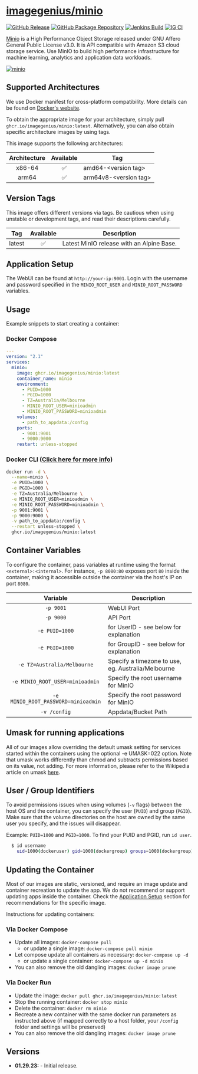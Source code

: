 <!-- DO NOT EDIT THIS FILE MANUALLY  -->

# [imagegenius/minio](https://github.com/imagegenius/docker-minio)

[![GitHub Release](https://img.shields.io/github/release/imagegenius/docker-minio.svg?color=007EC6&labelColor=555555&logoColor=ffffff&style=for-the-badge&logo=github)](https://github.com/imagegenius/docker-minio/releases)
[![GitHub Package Repository](https://shields.io/badge/GitHub%20Package-blue?logo=github&logoColor=ffffff&style=for-the-badge)](https://github.com/imagegenius/docker-minio/packages)
[![Jenkins Build](https://img.shields.io/jenkins/build?labelColor=555555&logoColor=ffffff&style=for-the-badge&jobUrl=https%3A%2F%2Fci.imagegenius.io%2Fjob%2FDocker-Pipeline-Builders%2Fjob%2Fdocker-minio%2Fjob%2Fmain%2F&logo=jenkins)](https://ci.imagegenius.io/job/Docker-Pipeline-Builders/job/docker-minio/job/main/)
[![IG CI](https://img.shields.io/badge/dynamic/yaml?color=007EC6&labelColor=555555&logoColor=ffffff&style=for-the-badge&label=CI&query=CI&url=https%3A%2F%2Fci-tests.imagegenius.io%2Fminio%2Flatest-main%2Fci-status.yml)](https://ci-tests.imagegenius.io/minio/latest-main/index.html)

[Minio](https://min.io/) is a High Performance Object Storage released under GNU Affero General Public License v3.0. It is API compatible with Amazon S3 cloud storage service. Use MinIO to build high performance infrastructure for machine learning, analytics and application data workloads.

[![minio](https://raw.githubusercontent.com/minio/minio/master/.github/logo.svg)](https://min.io/)

## Supported Architectures

We use Docker manifest for cross-platform compatibility. More details can be found on [Docker's website](https://github.com/docker/distribution/blob/master/docs/spec/manifest-v2-2.md#manifest-list).

To obtain the appropriate image for your architecture, simply pull `ghcr.io/imagegenius/minio:latest`. Alternatively, you can also obtain specific architecture images by using tags.

This image supports the following architectures:

| Architecture | Available | Tag |
| :----: | :----: | ---- |
| x86-64 | ✅ | amd64-\<version tag\> |
| arm64 | ✅ | arm64v8-\<version tag\> |

## Version Tags

This image offers different versions via tags. Be cautious when using unstable or development tags, and read their descriptions carefully.

| Tag | Available | Description |
| :----: | :----: |--- |
| latest | ✅ | Latest MinIO release with an Alpine Base. |

## Application Setup

The WebUI can be found at `http://your-ip:9001`. Login with the username and password specified in the `MINIO_ROOT_USER` and `MINIO_ROOT_PASSWORD` variables.

## Usage

Example snippets to start creating a container:

### Docker Compose

```yaml
---
version: "2.1"
services:
  minio:
    image: ghcr.io/imagegenius/minio:latest
    container_name: minio
    environment:
      - PUID=1000
      - PGID=1000
      - TZ=Australia/Melbourne
      - MINIO_ROOT_USER=minioadmin
      - MINIO_ROOT_PASSWORD=minioadmin
    volumes:
      - path_to_appdata:/config
    ports:
      - 9001:9001
      - 9000:9000
    restart: unless-stopped
```

### Docker CLI ([Click here for more info](https://docs.docker.com/engine/reference/commandline/cli/))

```bash
docker run -d \
  --name=minio \
  -e PUID=1000 \
  -e PGID=1000 \
  -e TZ=Australia/Melbourne \
  -e MINIO_ROOT_USER=minioadmin \
  -e MINIO_ROOT_PASSWORD=minioadmin \
  -p 9001:9001 \
  -p 9000:9000 \
  -v path_to_appdata:/config \
  --restart unless-stopped \
  ghcr.io/imagegenius/minio:latest
```

## Container Variables

To configure the container, pass variables at runtime using the format `<external>:<internal>`. For instance, `-p 8080:80` exposes port `80` inside the container, making it accessible outside the container via the host's IP on port `8080`.

| Variable | Description |
| :----: | --- |
| `-p 9001` | WebUI Port |
| `-p 9000` | API Port |
| `-e PUID=1000` | for UserID - see below for explanation |
| `-e PGID=1000` | for GroupID - see below for explanation |
| `-e TZ=Australia/Melbourne` | Specify a timezone to use, eg. Australia/Melbourne |
| `-e MINIO_ROOT_USER=minioadmin` | Specify the root username for MinIO |
| `-e MINIO_ROOT_PASSWORD=minioadmin` | Specify the root password for MinIO |
| `-v /config` | Appdata/Bucket Path |

## Umask for running applications

All of our images allow overriding the default umask setting for services started within the containers using the optional -e UMASK=022 option. Note that umask works differently than chmod and subtracts permissions based on its value, not adding. For more information, please refer to the Wikipedia article on umask [here](https://en.wikipedia.org/wiki/Umask).

## User / Group Identifiers

To avoid permissions issues when using volumes (`-v` flags) between the host OS and the container, you can specify the user (`PUID`) and group (`PGID`). Make sure that the volume directories on the host are owned by the same user you specify, and the issues will disappear.

Example: `PUID=1000` and `PGID=1000`. To find your PUID and PGID, run `id user`.

```bash
  $ id username
    uid=1000(dockeruser) gid=1000(dockergroup) groups=1000(dockergroup)
```

## Updating the Container

Most of our images are static, versioned, and require an image update and container recreation to update the app. We do not recommend or support updating apps inside the container. Check the [Application Setup](#application-setup) section for recommendations for the specific image.

Instructions for updating containers:

### Via Docker Compose

* Update all images: `docker-compose pull`
  * or update a single image: `docker-compose pull minio`
* Let compose update all containers as necessary: `docker-compose up -d`
  * or update a single container: `docker-compose up -d minio`
* You can also remove the old dangling images: `docker image prune`

### Via Docker Run

* Update the image: `docker pull ghcr.io/imagegenius/minio:latest`
* Stop the running container: `docker stop minio`
* Delete the container: `docker rm minio`
* Recreate a new container with the same docker run parameters as instructed above (if mapped correctly to a host folder, your `/config` folder and settings will be preserved)
* You can also remove the old dangling images: `docker image prune`

## Versions

* **01.29.23:** - Initial release.
